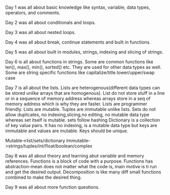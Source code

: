 Day 1 was all about basic knowledge like syntax, variable, data types, operators, and comments.

Day 2 was all about conditionals and loops.

Day 3 was all about nested loops.

Day 4 was all about break, continue statements and built in functions.

Day 5 was all about built in modules, strings, indexing and slicing of strings.

Day 6 is all about functions in strings.
Some are common functions like len(), max(), min(), sorted() etc. They are used for other data types as well.
Some are string specific functions like capitalize/title.lower/upper/swap case

Day 7 is all about the lists. Lists are heterogenous(different data types can be stored unlike arrays that are homogenous).
List do not store stuff in a line or in a sequence of memory address whereas arrays store in a seq of memory address which is why they are faster.
Lists are programmer friendly.
Lists are mutable.
Tuples are immutable unlike lists.
Sets do not allow duplicates, no indexing,slicing,no editing, no mutable data type whereas set itself is mutable.
sets follow hashing
Dictionary is a collection of key value pairs.
It has no indexing, is a mutable data type but keys are immutable and values are mutable. Keys should be unique.

Mutable->list/sets/dictionary
Immutable->strings/tuples/int/float/boolean/complex

Day 8 was all about theory and learning abut variable and memory references.
Functions is a block of code with a purpose.
Functions has abstraction-mean does not matter what the code is, main motive is ti run and get the desired output. Decomposition is like many diff small functions combined to make the desired thing.

Day 9 was all about more function questions.
